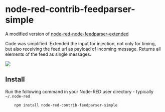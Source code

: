 node-red-contrib-feedparser-simple
========================

A modified version of [node-red-node-feedparser-extended](https://github.com/RayPS/node-red-contrib-feedparser-2) 

Code was simplified.
Extended the input for injection, not only for timing, but also receiving the feed url as payload of incoming message. 
Returns all elements of the feed as single messages.

![](screenshot.png)


Install
-------

Run the following command in your Node-RED user directory - typically `~/.node-red`

        npm install node-red-contrib-feedparser-simple
